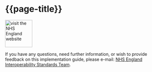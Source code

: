 # {{page-title}}

<img src="https://upload.wikimedia.org/wikipedia/commons/thumb/e/ed/NHS_England_logo.svg/2560px-NHS_England_logo.svg.png" alt="visit the NHS England website" width="89" height="auto" target="_blank">

If you have any questions, need further information, or wish to provide feedback on this implementation guide, please e-mail: <a href="mailto:interoperabilityteam@nhs.net?subject=Organisational Data Service (ODS) Implementation Guide">NHS England Interoperability Standards Team</a>.